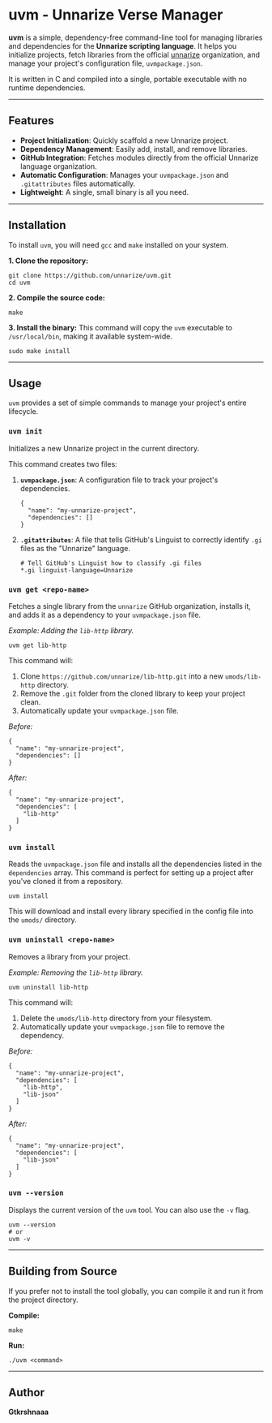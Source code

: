 # uvm - Unnarize Verse Manager

**uvm** is a simple, dependency-free command-line tool for managing libraries and dependencies for the **Unnarize scripting language**. It helps you initialize projects, fetch libraries from the official [unnarize](https://github.com/unnarize) organization, and manage your project's configuration file, `uvmpackage.json`.

It is written in C and compiled into a single, portable executable with no runtime dependencies.

-----

## Features

  * **Project Initialization**: Quickly scaffold a new Unnarize project.
  * **Dependency Management**: Easily add, install, and remove libraries.
  * **GitHub Integration**: Fetches modules directly from the official Unnarize language organization.
  * **Automatic Configuration**: Manages your `uvmpackage.json` and `.gitattributes` files automatically.
  * **Lightweight**: A single, small binary is all you need.

-----

## Installation

To install `uvm`, you will need `gcc` and `make` installed on your system.

**1. Clone the repository:**

```
git clone https://github.com/unnarize/uvm.git
cd uvm
```

**2. Compile the source code:**

```
make
```

**3. Install the binary:**
This command will copy the `uvm` executable to `/usr/local/bin`, making it available system-wide.

```
sudo make install
```

-----

## Usage

`uvm` provides a set of simple commands to manage your project's entire lifecycle.

### **`uvm init`**

Initializes a new Unnarize project in the current directory.

This command creates two files:

1.  **`uvmpackage.json`**: A configuration file to track your project's dependencies.

    ```
    {
      "name": "my-unnarize-project",
      "dependencies": []
    }
    ```

2.  **`.gitattributes`**: A file that tells GitHub's Linguist to correctly identify `.gi` files as the "Unnarize" language.

    ```
    # Tell GitHub's Linguist how to classify .gi files
    *.gi linguist-language=Unnarize
    ```

### **`uvm get <repo-name>`**

Fetches a single library from the `unnarize` GitHub organization, installs it, and adds it as a dependency to your `uvmpackage.json` file.

*Example: Adding the `lib-http` library.*

```
uvm get lib-http
```

This command will:

1.  Clone `https://github.com/unnarize/lib-http.git` into a new `umods/lib-http` directory.
2.  Remove the `.git` folder from the cloned library to keep your project clean.
3.  Automatically update your `uvmpackage.json` file.

*Before:*

```
{
  "name": "my-unnarize-project",
  "dependencies": []
}
```

*After:*

```
{
  "name": "my-unnarize-project",
  "dependencies": [
    "lib-http"
  ]
}
```

### **`uvm install`**

Reads the `uvmpackage.json` file and installs all the dependencies listed in the `dependencies` array. This command is perfect for setting up a project after you've cloned it from a repository.

```
uvm install
```

This will download and install every library specified in the config file into the `umods/` directory.

### **`uvm uninstall <repo-name>`**

Removes a library from your project.

*Example: Removing the `lib-http` library.*

```
uvm uninstall lib-http
```

This command will:

1.  Delete the `umods/lib-http` directory from your filesystem.
2.  Automatically update your `uvmpackage.json` file to remove the dependency.

*Before:*

```
{
  "name": "my-unnarize-project",
  "dependencies": [
    "lib-http",
    "lib-json"
  ]
}
```

*After:*

```
{
  "name": "my-unnarize-project",
  "dependencies": [
    "lib-json"
  ]
}
```

### **`uvm --version`**

Displays the current version of the `uvm` tool. You can also use the `-v` flag.

```
uvm --version
# or
uvm -v
```

-----

## Building from Source

If you prefer not to install the tool globally, you can compile it and run it from the project directory.

**Compile:**

```
make
```

**Run:**

```
./uvm <command>
```
---

## Author

**Gtkrshnaaa**
